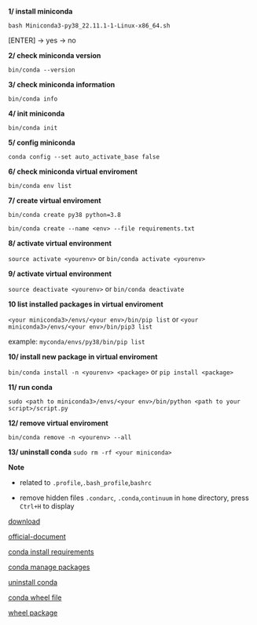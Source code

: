 **1/ install miniconda**

`bash Miniconda3-py38_22.11.1-1-Linux-x86_64.sh`

[ENTER] -> yes -> no

**2/ check miniconda version**

`bin/conda --version`

**3/ check miniconda information**

`bin/conda info`

**4/ init miniconda**

`bin/conda init`

**5/ config miniconda**

`conda config --set auto_activate_base false`

**6/ check miniconda virtual enviroment**

`bin/conda env list`

**7/ create virtual enviroment**

`bin/conda create py38 python=3.8`

`bin/conda create --name <env> --file requirements.txt`

**8/ activate virtual environment**

`source activate <yourenv>` or `bin/conda activate <yourenv>`

**9/ activate virtual environment**

`source deactivate <yourenv>` or `bin/conda deactivate`

**10 list installed packages in virtual enviroment**

`<your miniconda3>/envs/<your env>/bin/pip list` or `<your miniconda3>/envs/<your env>/bin/pip3 list` 

example: `myconda/envs/py38/bin/pip list`

**10/ install new package in virtual enviroment**

`bin/conda install -n <yourenv> <package>` or `pip install <package>`

**11/ run conda**

`sudo <path to miniconda3>/envs/<your env>/bin/python <path to your script>/script.py`

**12/ remove virtual enviroment**

`bin/conda remove -n <yourenv> --all`

**13/ uninstall conda**
`sudo rm -rf <your miniconda>`

**Note**

- related to `.profile`,`.bash_profile`,`bashrc`

- remove hidden files `.condarc`, `.conda`,`continuum` in `home` directory, press `Ctrl+H` to display

[download](https://repo.anaconda.com/miniconda/)

[official-document](https://docs.conda.io/projects/conda/en/latest/user-guide/concepts/index.html)

[conda install requirements](https://linuxhint.com/conda-install-requirements-txt/)

[conda manage packages](https://docs.conda.io/projects/conda/en/latest/user-guide/tasks/manage-pkgs.html)

[uninstall conda](https://docs.conda.io/projects/conda/en/latest/user-guide/install/macos.html#:~:text=The%20installer%20prompts%20%E2%80%9CDo%20you,%E2%80%9D%20We%20recommend%20%E2%80%9Cyes%E2%80%9D.&text=If%20you%20enter%20%E2%80%9Cno%E2%80%9D%2C,your%20shell%20scripts%20at%20all.)

[conda wheel file](https://docs.conda.io/projects/conda-build/en/3.23.x/user-guide/wheel-files.html)

[wheel package](https://realpython.com/python-wheels/#:~:text=whl%20file%20is%20essentially%20a,a%20type%20of%20built%20distribution.)
